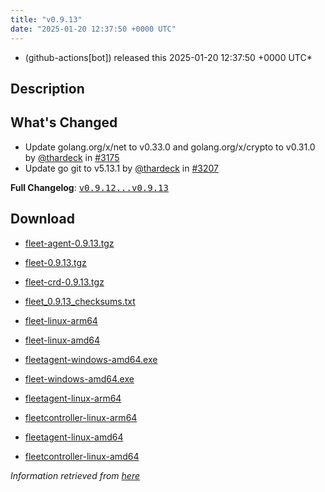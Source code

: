 ```yaml
---
title: "v0.9.13"
date: "2025-01-20 12:37:50 +0000 UTC"
---
```



* (github-actions[bot]) released this 2025-01-20 12:37:50 +0000 UTC*



## Description


<h2>What's Changed</h2>
<ul>
<li>Update golang.org/x/net to v0.33.0 and golang.org/x/crypto to v0.31.0 by <a class="user-mention notranslate" data-hovercard-type="user" data-hovercard-url="/users/thardeck/hovercard" data-octo-click="hovercard-link-click" data-octo-dimensions="link_type:self" href="https://github.com/thardeck">@thardeck</a> in <a class="issue-link js-issue-link" data-error-text="Failed to load title" data-id="2766185249" data-permission-text="Title is private" data-url="https://github.com/rancher/fleet/issues/3175" data-hovercard-type="pull_request" data-hovercard-url="/rancher/fleet/pull/3175/hovercard" href="https://github.com/rancher/fleet/pull/3175">#3175</a></li>
<li>Update go git to v5.13.1 by <a class="user-mention notranslate" data-hovercard-type="user" data-hovercard-url="/users/thardeck/hovercard" data-octo-click="hovercard-link-click" data-octo-dimensions="link_type:self" href="https://github.com/thardeck">@thardeck</a> in <a class="issue-link js-issue-link" data-error-text="Failed to load title" data-id="2780518665" data-permission-text="Title is private" data-url="https://github.com/rancher/fleet/issues/3207" data-hovercard-type="pull_request" data-hovercard-url="/rancher/fleet/pull/3207/hovercard" href="https://github.com/rancher/fleet/pull/3207">#3207</a></li>
</ul>
<p><strong>Full Changelog</strong>: <a class="commit-link" href="https://github.com/rancher/fleet/compare/v0.9.12...v0.9.13"><tt>v0.9.12...v0.9.13</tt></a></p>



## Download


* [fleet-agent-0.9.13.tgz](https://github.com/rancher/fleet/releases/download/v0.9.13/fleet-agent-0.9.13.tgz)

* [fleet-0.9.13.tgz](https://github.com/rancher/fleet/releases/download/v0.9.13/fleet-0.9.13.tgz)

* [fleet-crd-0.9.13.tgz](https://github.com/rancher/fleet/releases/download/v0.9.13/fleet-crd-0.9.13.tgz)

* [fleet_0.9.13_checksums.txt](https://github.com/rancher/fleet/releases/download/v0.9.13/fleet_0.9.13_checksums.txt)

* [fleet-linux-arm64](https://github.com/rancher/fleet/releases/download/v0.9.13/fleet-linux-arm64)

* [fleet-linux-amd64](https://github.com/rancher/fleet/releases/download/v0.9.13/fleet-linux-amd64)

* [fleetagent-windows-amd64.exe](https://github.com/rancher/fleet/releases/download/v0.9.13/fleetagent-windows-amd64.exe)

* [fleet-windows-amd64.exe](https://github.com/rancher/fleet/releases/download/v0.9.13/fleet-windows-amd64.exe)

* [fleetagent-linux-arm64](https://github.com/rancher/fleet/releases/download/v0.9.13/fleetagent-linux-arm64)

* [fleetcontroller-linux-arm64](https://github.com/rancher/fleet/releases/download/v0.9.13/fleetcontroller-linux-arm64)

* [fleetagent-linux-amd64](https://github.com/rancher/fleet/releases/download/v0.9.13/fleetagent-linux-amd64)

* [fleetcontroller-linux-amd64](https://github.com/rancher/fleet/releases/download/v0.9.13/fleetcontroller-linux-amd64)




*Information retrieved from [here](https://github.com/rancher/fleet/releases/tag/v0.9.13)*


